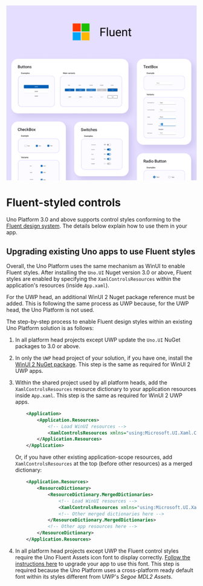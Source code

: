 <p align="center">
  <img src="assets/fluent-design-system.png">
</p>

# Fluent-styled controls

Uno Platform 3.0 and above supports control styles conforming to the [Fluent design system](https://www.microsoft.com/design/fluent). 
The details below explain how to use them in your app.

## Upgrading existing Uno apps to use Fluent styles

Overall, the Uno Platform uses the same mechanism as WinUI to enable Fluent styles. After installing the `Uno.UI` Nuget version 3.0 or above, Fluent styles are enabled by specifying the `XamlControlsResources` within the application's resources (inside `App.xaml`).

For the UWP head, an additional WinUI 2 Nuget package reference must be added. This is following the same process as UWP because, for the UWP head, the Uno Platform is not used.

The step-by-step process to enable Fluent design styles within an existing Uno Platform solution is as follows:

1. In all platform head projects except UWP update the `Uno.UI` NuGet packages to 3.0 or above.

1. In only the `UWP` head project of your solution, if you have one, install the [WinUI 2 NuGet package](https://www.nuget.org/packages/Microsoft.UI.Xaml). This step is the same as required for WinUI 2 UWP apps.

1. Within the shared project used by all platform heads, add the `XamlControlsResources` resource dictionary to your application resources inside `App.xaml`. This step is the same as required for WinUI 2 UWP apps.
    ```xml
    	<Application>
    		<Application.Resources>
                <!-- Load WinUI resources -->
    			<XamlControlsResources xmlns="using:Microsoft.UI.Xaml.Controls" />
    		</Application.Resources>
    	</Application>
    ```
    Or, if you have other existing application-scope resources, add `XamlControlsResources` at the top (before other resources) as a merged dictionary:

    ```xml
    	<Application.Resources>
    		<ResourceDictionary>
    			<ResourceDictionary.MergedDictionaries>
                    <!-- Load WinUI resources -->
    				<XamlControlsResources xmlns="using:Microsoft.UI.Xaml.Controls" />
    				<!-- Other merged dictionaries here -->
    			</ResourceDictionary.MergedDictionaries>
    			<!-- Other app resources here -->
    		</ResourceDictionary>
    	</Application.Resources>
    ```

1. In all platform head projects except UWP the Fluent control styles require the Uno Fluent Assets icon font to display correctly. [Follow the instructions here](https://platform.uno/docs/articles/uno-fluent-assets.html) to upgrade your app to use this font. This step is required because the Uno Platform uses a cross-platform ready default font within its styles different from UWP's *Segoe MDL2 Assets*.
